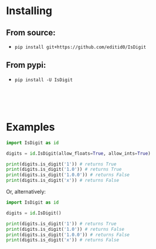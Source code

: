 # Installing

## From source:
- `pip install git+https://github.com/editid0/IsDigit`

## From pypi:
- `pip install -U IsDigit`

<br />
<br />
<br />

# Examples
```python
import IsDigit as id

digits = id.IsDigit(allow_floats=True, allow_ints=True)

print(digits.is_digit('1')) # returns True
print(digits.is_digit('1.0')) # returns True
print(digits.is_digit('1.0.0')) # returns False
print(digits.is_digit('x')) # returns False
```
Or, alternatively:
```python
import IsDigit as id

digits = id.IsDigit()

print(digits.is_digit('1')) # returns True
print(digits.is_digit('1.0')) # returns False
print(digits.is_digit('1.0.0')) # returns False
print(digits.is_digit('x')) # returns False
```